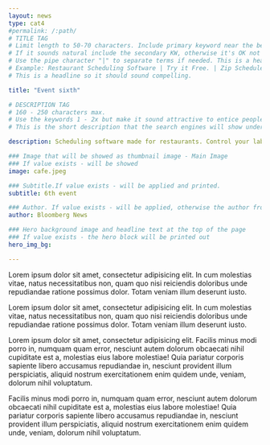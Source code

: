 ```yaml
---
layout: news
type: cat4
#permalink: /:path/
# TITLE TAG
# Limit length to 50-70 characters. Include primary keyword near the beginning of the the tag. 
# If it sounds natural include the secondary KW, otherwise it's OK not to have it.
# Use the pipe character "|" to separate terms if needed. This is a headline and should be compelling
# Example: Restaurant Scheduling Software | Try it Free. | Zip Schedules
# This is a headline so it should sound compelling.  

title: "Event sixth"

# DESCRIPTION TAG
# 160 - 250 characters max.  
# Use the keywords 1 - 2x but make it sound attractive to entice people to click on the link.
# This is the short description that the search engines will show under the page link that is displayed.

description: Scheduling software made for restaurants. Control your labor costs, communicate with staff and keep everyone in-the-loop with a free mobile apps.

### Image that will be showed as thumbnail image - Main Image
### If value exists - will be showed
image: cafe.jpeg

### Subtitle.If value exists - will be applied and printed.
subtitle: 6th event

### Author. If value exists - will be applied, otherwise the author from config.yml will be used
author: Bloomberg News

### Hero background image and headline text at the top of the page
### If value exists - the hero block will be printed out
hero_img_bg:

---
```


Lorem ipsum dolor sit amet, consectetur adipisicing elit. In cum molestias vitae, natus necessitatibus non, quam quo nisi reiciendis doloribus unde repudiandae ratione possimus dolor. Totam veniam illum deserunt iusto.

Lorem ipsum dolor sit amet, consectetur adipisicing elit. In cum molestias vitae, natus necessitatibus non, quam quo nisi reiciendis doloribus unde repudiandae ratione possimus dolor. Totam veniam illum deserunt iusto.

Lorem ipsum dolor sit amet, consectetur adipisicing elit. Facilis minus modi porro in, numquam quam error, nesciunt autem dolorum obcaecati nihil cupiditate est a, molestias eius labore molestiae! Quia pariatur corporis sapiente libero accusamus repudiandae in, nesciunt provident illum perspiciatis, aliquid nostrum exercitationem enim quidem unde, veniam, dolorum nihil voluptatum.

Facilis minus modi porro in, numquam quam error, nesciunt autem dolorum obcaecati nihil cupiditate est a, molestias eius labore molestiae! Quia pariatur corporis sapiente libero accusamus repudiandae in, nesciunt provident illum perspiciatis, aliquid nostrum exercitationem enim quidem unde, veniam, dolorum nihil voluptatum.
